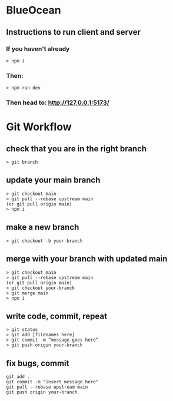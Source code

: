 # BlueOcean

## Instructions to run client and server

### If you haven't already 

```
> npm i 

```
### Then:

```
> npm run dev

```
### Then head to: http://127.0.0.1:5173/

# Git Workflow

## check that you are in the right branch
```
> git branch
```

## update your main branch
```
> git checkout main
> git pull --rebase upstream main
(or git pull origin main)
> npm i 
```
## make a new branch
```
> git checkout -b your-branch
```
## merge with your branch with updated main
```
> git checkout main
> git pull --rebase upstream main
(or git pull origin main)
> git checkout your-branch
> git merge main
> npm i
```
## write code, commit, repeat
```
> git status
> git add [filenames here]
> git commit -m “message goes here”
> git push origin your-branch 
```
## fix bugs, commit
```
git add .
git commit -m "insert message here"
git pull --rebase upstream main
git push origin your-branch
```




